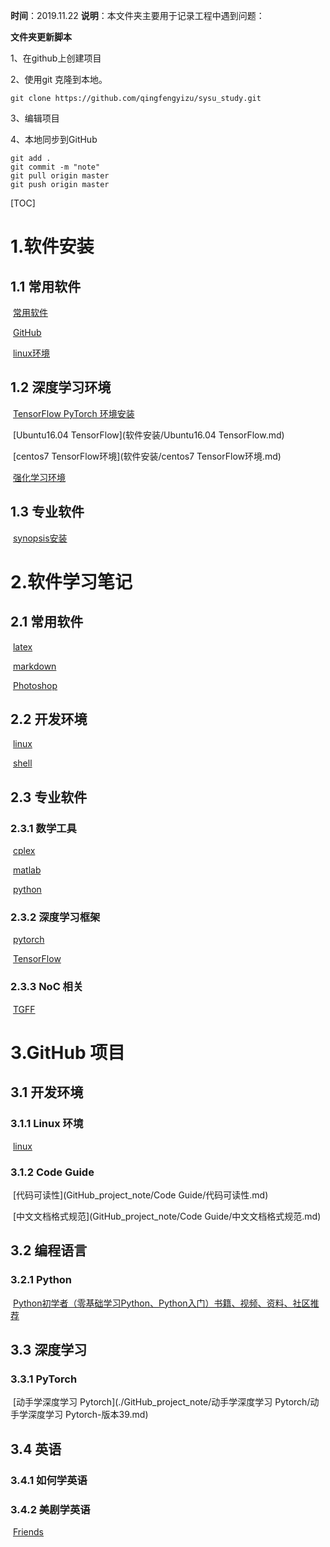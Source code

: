 **时间**：2019.11.22
**说明**：本文件夹主要用于记录工程中遇到问题：



**文件夹更新脚本**

1、在github上创建项目

2、使用git 克隆到本地。

```shell
git clone https://github.com/qingfengyizu/sysu_study.git
```

3、编辑项目

4、本地同步到GitHub

```shell
git add . 
git commit -m "note"
git pull origin master
git push origin master

```

[TOC]



# 1.软件安装

## 1.1 常用软件

​		[常用软件](软件安装/软件安装)

​		[GitHub](软件安装/GitHub.md)

​		[linux环境](软件安装/linux环境.md)

## 1.2 深度学习环境

​		[TensorFlow PyTorch 环境安装](软件安装/TensorFlow环境安装.md)

​		[Ubuntu16.04 TensorFlow](软件安装/Ubuntu16.04 TensorFlow.md)

​		[centos7 TensorFlow环境](软件安装/centos7 TensorFlow环境.md)

​		[强化学习环境](软件安装/强化学习环境.md)

## 1.3 专业软件

​		[synopsis安装](软件安装/synopsis安装.md)





# 2.软件学习笔记

## 2.1 常用软件

​	[latex](工具软件使用笔记/latex.md)

​	[markdown](工具软件使用笔记/markdown.md)

​	[Photoshop](工具软件使用笔记/Photoshop.md)

## 2.2 开发环境

​	[linux](工具软件使用笔记/linux.md)

​	[shell](工具软件使用笔记/shell.md)

## 2.3 专业软件

### 2.3.1 数学工具

​	[cplex](工具软件使用笔记/工具软件使用笔记/cplex.md)

​	[matlab](工具软件使用笔记/matlab.md)

​	[python](工具软件使用笔记/python.md)

### 2.3.2 深度学习框架

​	[pytorch](工具软件使用笔记/pytorch.md)

​	[TensorFlow](工具软件使用笔记/TensorFlow.md)

### 2.3.3 NoC 相关

​	[TGFF](工具软件使用笔记/TGFF.md)



# 3.GitHub 项目

## 3.1 开发环境

### 3.1.1 Linux 环境

​		[linux](GitHub_project_note/linux.md)

### 3.1.2 Code Guide

​		[代码可读性](GitHub_project_note/Code Guide/代码可读性.md)

​		[中文文档格式规范](GitHub_project_note/Code Guide/中文文档格式规范.md)

## 3.2 编程语言

### 3.2.1 Python

​		[Python初学者（零基础学习Python、Python入门）书籍、视频、资料、社区推荐](https://github.com/Yixiaohan/codeparkshare)



## 3.3 深度学习



### 3.3.1 PyTorch

​	[动手学深度学习 Pytorch](./GitHub_project_note/动手学深度学习 Pytorch/动手学深度学习 Pytorch-版本39.md)



## 3.4 英语

### 3.4.1 如何学英语



### 3.4.2 美剧学英语

​		[Friends](GitHub_project_note/美剧学英语/friends.md)